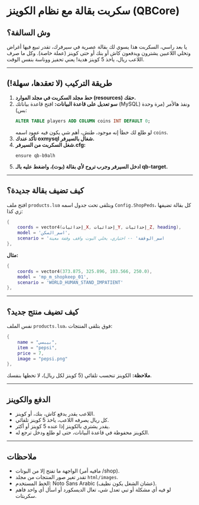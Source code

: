 # سكربت بقالة مع نظام الكوينز (QBCore)

## وش السالفة؟

يا بعد راسي، السكربت هذا يسوي لك بقالة عصرية في سيرفرك، تقدر تبيع فيها أغراض وتخلي اللاعبين يشترون ويدفعون كاش أو بنك أو حتى كوينز (عملة خاصة). وكل ما صرف اللاعب ريال، ياخذ 5 كوينز هدية! يعني تحفيز ووناسة بنفس الوقت.

---

## طريقة التركيب (لا تعقدها، سهلة!)

1. **حط مجلد السكربت في مجلد الموارد (resources) حقك.**
2. **سو تعديل على قاعدة البيانات:**
   افتح قاعدة بياناتك (MySQL) ونفذ هالأمر (مرة وحدة بس):
   ```sql
   ALTER TABLE players ADD COLUMN coins INT DEFAULT 0;
   ```
   لو طلع لك خطأ إنه موجود، طنش، أهم شي يكون فيه عمود اسمه `coins`.
3. **تأكد عندك oxmysql شغال بالسيرفر.**
4. **شغل السكربت من السيرفر.cfg:**
   ```
   ensure qb-b9alh
   ```
5. **ادخل السيرفر وجرب تروح لأي بقالة (بوت)، واضغط عليه بالـ qb-target.**

---

## كيف تضيف بقالة جديدة؟

افتح ملف `products.lua` وبتلقى تحت جدول اسمه `Config.ShopPeds`،
كل بقالة تضيفها زي كذا:
```lua
{
    coords = vector4(إحداثيات_X, إحداثيات_Y, إحداثيات_Z, heading),
    model = 'اسم_السكن',
    scenario = 'اسم_الوقفة' -- اختياري، يخلي البوت واقف وقفة معينة
},
```
**مثال:**
```lua
{
    coords = vector4(373.875, 325.896, 103.566, 250.0),
    model = 'mp_m_shopkeep_01',
    scenario = 'WORLD_HUMAN_STAND_IMPATIENT'
},
```

---

## كيف تضيف منتج جديد؟

نفس الملف `products.lua`، فوق بتلقى المنتجات:
```lua
{
    name = "بيبسي",
    item = "pepsi",
    price = 7,
    image = "pepsi.png"
},
```
**ملاحظة:** الكوينز تنحسب تلقائي (5 كوينز لكل ريال)، لا تحطها بنفسك.

---

## الدفع والكوينز
- اللاعب يقدر يدفع كاش، بنك، أو كوينز.
- كل ريال يصرفه اللاعب، ياخذ 5 كوينز تلقائي.
- يقدر يشتري بالكوينز إذا عنده 5 كوينز أو أكثر.
- الكوينز محفوظة في قاعدة البيانات، حتى لو طلع ودخل ترجع له.

---

## ملاحظات
- الواجهة ما تفتح إلا من البوتات (مافيه أمر /shop).
- تقدر تغير صور المنتجات من مجلد `html/images`.
- الخط المستخدم: Noto Sans Arabic (عشان الشغل يكون نظيف).
- لو فيه أي مشكلة أو تبي تعدل شي، تعال الديسكورد أو اسأل أي واحد فاهم سكربتات.

